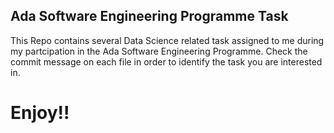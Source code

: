 ## Ada Software Engineering Programme Task
This Repo contains several Data Science related task assigned to me during my partcipation in the Ada Software Engineering Programme. 
Check the commit message on each file in order to identify the task you are interested in.

# Enjoy!!
